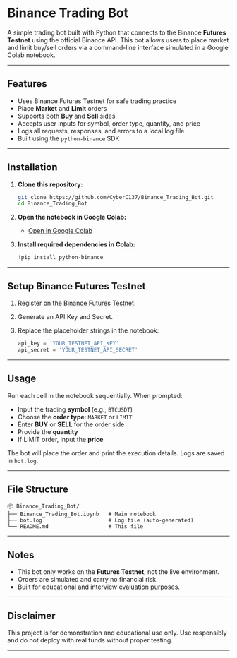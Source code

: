 # Binance Trading Bot 

A simple trading bot built with Python that connects to the Binance **Futures Testnet** using the official Binance API. This bot allows users to place market and limit buy/sell orders via a command-line interface simulated in a Google Colab notebook.

---

##  Features

-  Uses Binance Futures Testnet for safe trading practice
-  Place **Market** and **Limit** orders
-  Supports both **Buy** and **Sell** sides
-  Accepts user inputs for symbol, order type, quantity, and price
-  Logs all requests, responses, and errors to a local log file
-  Built using the `python-binance` SDK

---

##  Installation

1. **Clone this repository:**

   ```bash
   git clone https://github.com/CyberC137/Binance_Trading_Bot.git
   cd Binance_Trading_Bot
   ```

2. **Open the notebook in Google Colab:**

   - [Open in Google Colab](https://colab.research.google.com/)

3. **Install required dependencies in Colab:**

   ```python
   !pip install python-binance
   ```

---

##  Setup Binance Futures Testnet

1. Register on the [Binance Futures Testnet](https://testnet.binancefuture.com/).
2. Generate an API Key and Secret.
3. Replace the placeholder strings in the notebook:

   ```python
   api_key = 'YOUR_TESTNET_API_KEY'
   api_secret = 'YOUR_TESTNET_API_SECRET'
   ```

---

##  Usage

Run each cell in the notebook sequentially. When prompted:

- Input the trading **symbol** (e.g., `BTCUSDT`)
- Choose the **order type**: `MARKET` or `LIMIT`
- Enter **BUY** or **SELL** for the order side
- Provide the **quantity**
- If LIMIT order, input the **price**

The bot will place the order and print the execution details. Logs are saved in `bot.log`.

---

##  File Structure

```
📦 Binance_Trading_Bot/
├── Binance_Trading_Bot.ipynb   # Main notebook
├── bot.log                     # Log file (auto-generated)
└── README.md                   # This file
```

---

##  Notes

- This bot only works on the **Futures Testnet**, not the live environment.
- Orders are simulated and carry no financial risk.
- Built for educational and interview evaluation purposes.

---

##  Disclaimer

This project is for demonstration and educational use only. Use responsibly and do not deploy with real funds without proper testing.

---
